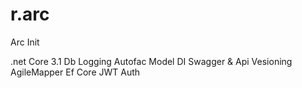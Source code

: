 # r.arc
Arc Init

.net Core 3.1
Db Logging
Autofac Model DI
Swagger & Api Vesioning
AgileMapper
Ef Core 
JWT Auth




